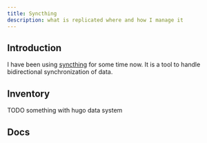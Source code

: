 ```yaml
---
title: Syncthing
description: what is replicated where and how I manage it
---
```


## Introduction

I have been using [syncthing](https://syncthing.net/) for some time now. It is a tool to handle bidirectional synchronization of data.

## Inventory

TODO something with hugo data system

## Docs

